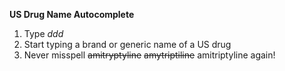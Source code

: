 **US Drug Name Autocomplete**

1. Type *ddd*
2. Start typing a brand or generic name of a US drug
3. Never misspell ~~amitryptyline~~ ~~amytriptiline~~ amitriptyline again!